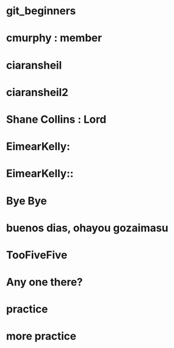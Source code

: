 # git_beginners
# cmurphy : member
# ciaransheil
# ciaransheil2
# Shane Collins : Lord
# EimearKelly:
# EimearKelly::
# Bye Bye
# buenos dias, ohayou gozaimasu
# TooFiveFive
# Any one there?
# practice
# more practice